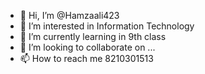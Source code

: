 - 👋 Hi, I’m @Hamzaali423
- 👀 I’m interested in Information Technology
- 🌱 I’m currently learning in 9th class
- 💞️ I’m looking to collaborate on ...
- 📫 How to reach me 8210301513

<!---
Hamzaali423/Hamzaali423 is a ✨ special ✨ repository because its `README.md` (this file) appears on your GitHub profile.
You can click the Preview link to take a look at your changes.
--->
